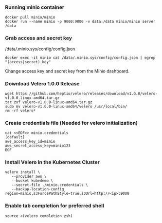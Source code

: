 ### Running minio container
```
docker pull minio/minio
docker run --name minio -p 9000:9000 -v data:/data minio/minio server /data
```

### Grab access and secret key
/data/.minio.sys/config/config.json
```
docker exec -it minio cat /data/.minio.sys/config/config.json | egrep "(access|secret)_key"
```
Change access key and secret key from the Minio dashboard.

### Download Velero 1.0.0 Release
```
wget https://github.com/heptio/velero/releases/download/v1.0.0/velero-v1.0.0-linux-amd64.tar.gz
tar zxf velero-v1.0.0-linux-amd64.tar.gz
sudo mv velero-v1.0.0-linux-amd64/velero /usr/local/bin/
rm -rf velero*

```

### Create credentials file (Needed for velero initialization)
```
cat <<EOF>> minio.credentials
[default]
aws_access_key_id=minio
aws_secret_access_key=minio123
EOF
```

### Install Velero in the Kubernetes Cluster
```
velero install \
   --provider aws \
   --bucket kubedemo \
   --secret-file ./minio.credentials \
   --backup-location-config region=minio,s3ForcePathStyle=true,s3Url=http://<ip>:9000
```

### Enable tab completion for preferred shell
```
source <(velero completion zsh)
```
